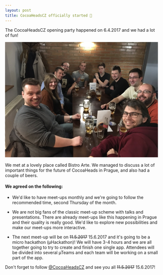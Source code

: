 ```yaml
---
layout: post
title: CocoaHeadsCZ officially started 🎉
---
```


The CocoaHeadsCZ opening party happened on 6.4.2017 and we had a lot of fun! 

![Opening party](/images/2017-04-13/opening_party.jpg)

We met at a lovely place called Bistro Arte. We managed to discuss a lot of important things for the future of CocoaHeads in Prague, and also had a couple of beers.

<!-- more -->

#### We agreed on the following:
- We'd like to have meet-ups monthly and we're going to follow the recommended time, second Thursday of the month.

- We are not big fans of the classic meet-up scheme with talks and presentations. There are already meet-ups like this happening in Prague and their quality is really good. We'd like to explore new possibilities and make our meet-ups more interactive.

- The next meet-up will be on ~~11.5.2017~~ 15.6.2017 and it's going to be a micro hackathon (µHackathon)! We will have 3-4 hours and we are all together going to try to create and finish one single app. Attendees will be divided into several µTeams and each team will be working on a small part of the app.

Don't forget to follow [@CocoaHeadsCZ](https://twitter.com/CocoaHeadsCZ) and see you all ~~11.5.2017~~ 15.6.2017!
